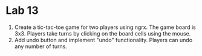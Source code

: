# Lab 13

1. Create a tic-tac-toe game for two players using ngrx. The game board is 3x3. Players take turns by clicking on the board cells using the mouse.  
2. Add undo button and implement "undo" functionality. Players can undo any number of turns.
